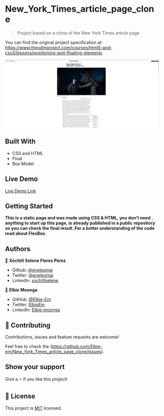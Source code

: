 # New_York_Times_article_page_clone
> Project based on a clone of the New York Times article page

You can find the original project specification at: https://www.theodinproject.com/courses/html5-and-css3/lessons/positioning-and-floating-elements

![screenshot](./assets/img_screen.PNG)

## Built With

- CSS and HTML
- Float
- Box Model

## Live Demo

[Live Demo Link](https://rawcdn.githack.com/Elbie-em/New_York_Times_article_page_clone/54a718398f51ddd36012680d362bf4003a763090/index.html)


## Getting Started

**This is a static page and was made using  CSS & HTML, you don't need .**
**anything to start up this page, is already published in a public repository so you can check the final result. For a better understanding of the code read about FlexBox.**


## Authors

👤 **Xóchitl Selene Flores Pérez**

- Github: [@enelesmai](https://github.com/enelesmai)
- Twitter: [@enelesmai](https://twitter.com/enelesmai)
- Linkedin: [xochitlselene](https://linkedin.com/in/xochitlselene)

👤 **Elbie Moonga**

- GitHub: [@Elbie-Em](https://github.com/Elbie-em)
- Twitter: [ElbieEm](https://twitter.com/ElbieEm)
- LinkedIn: [Elbie-moonga](https://www.linkedin.com/in/elbie-moonga-253bbb12b/)


## 🤝 Contributing

Contributions, issues and feature requests are welcome!

Feel free to check the (https://github.com/Elbie-em/New_York_Times_article_page_clone/issues).

## Show your support

Give a ⭐️ if you like this project!


## 📝 License

This project is [MIT](lic.url) licensed.

